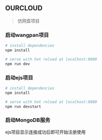 ## OURCLOUD

> 仿网盘项目

### 启动wangpan项目

``` bash
# install dependencies
npm install

# serve with hot reload at localhost:8080
npm run dev
```

### 启动ejs项目

``` bash
# install dependencies
npm install

# serve with hot reload at localhost:8080
npm run devstart
```
### 启动MongoDB服务

ejs项目显示连接成功后即可开始注册使用